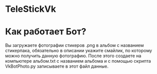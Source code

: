 # TeleStickVk
# Как работает Бот?
Вы загружаете фотографии стикеров .png в альбом с названием стикерпака, обязательно в описании укажите смайлик,
по которому можно получить данную фотографию.
После этого создаете на компьютере альбом.txt с названием альбома и с помощью скрипта VkBotPhoto.py записываете в этот файл данные.
